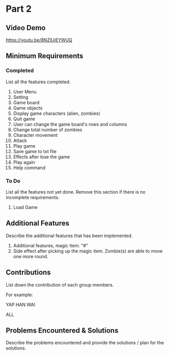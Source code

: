# Part 2

## Video Demo

https://youtu.be/8NZlUjEYWUQ

## Minimum Requirements

### Completed

List all the features completed.

1. User Menu
2. Setting
3. Game board
4. Game objects
5. Display game characters (alien, zombies)
6. Quit game
7. User can change the game board's rows and columns
8. Change total number of zombies 
9. Character movement
10. Attack
11. Play game
12. Save game to txt file
13. Effects after lose the game
14. Play again
15. Help command

### To Do

List all the features not yet done. Remove this section if there is no incomplete requirements.

1. Load Game

## Additional Features

Describe the additional features that has been implemented.

1. Additional features, magic item. "#"
2. Side effect after picking up the magic item. Zombie(s) are able to move one more round.

## Contributions

List down the contribution of each group members.

For example:

YAP HAN WAI

ALL


## Problems Encountered & Solutions

Describe the problems encountered and provide the solutions / plan for the solutions.
